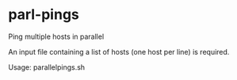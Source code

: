 parl-pings
==========

Ping multiple hosts in parallel

An input file containing a list of hosts (one host per line) is required.

Usage: parallelpings.sh <input-file>
